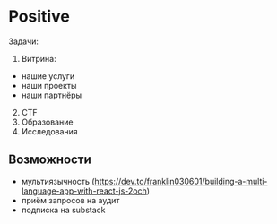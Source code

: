 # Positive

Задачи:

1. Витрина:
- нашие услуги
- наши проекты
- наши партнёры
2. CTF
3. Образование
4. Исследования

## Возможности

- мультиязычность (https://dev.to/franklin030601/building-a-multi-language-app-with-react-js-2och)
- приём запросов на аудит
- подписка на substack